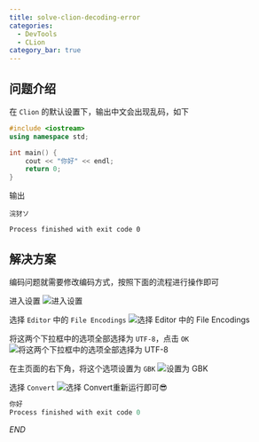 ```yaml
---
title: solve-clion-decoding-error
categories: 
  - DevTools
  - CLion
category_bar: true
---
```



## 问题介绍

在 `Clion` 的默认设置下，输出中文会出现乱码，如下	

```cpp
#include <iostream>
using namespace std;

int main() {
    cout << "你好" << endl;
    return 0;
}
```

输出
```
浣犲ソ
	
Process finished with exit code 0
```

## 解决方案
编码问题就需要修改编码方式，按照下面的流程进行操作即可

进入设置
![进入设置](https://dwj-oss.oss-cn-nanjing.aliyuncs.com/images/202403011101299.png)

选择 `Editor` 中的 `File Encodings`
![选择 Editor 中的 File Encodings](https://dwj-oss.oss-cn-nanjing.aliyuncs.com/images/202403011101301.png)

将这两个下拉框中的选项全部选择为 `UTF-8`，点击 `OK`
![将这两个下拉框中的选项全部选择为 UTF-8](https://dwj-oss.oss-cn-nanjing.aliyuncs.com/images/202403011101302.png)

在主页面的右下角，将这个选项设置为 `GBK`
![设置为 GBK](https://dwj-oss.oss-cn-nanjing.aliyuncs.com/images/202403011101303.png)

选择 `Convert`
![选择 Convert](https://dwj-oss.oss-cn-nanjing.aliyuncs.com/images/202403011101304.png)重新运行即可:sunglasses:

```c
你好
Process finished with exit code 0
```

$END$